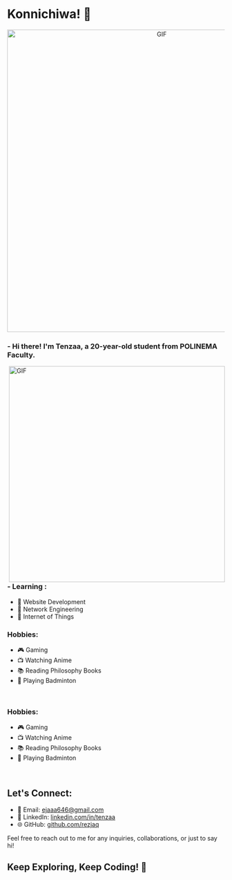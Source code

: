 # Konnichiwa! 👋

<div align="center">
<img hight="300" width="700" alt="GIF" align="center" src="https://github.com/Xx-Ashutosh-xX/Xx-Ashutosh-xX/blob/master/assets/208593.gif">
</div>


### - Hi there! I'm Tenzaa, a 20-year-old student from POLINEMA Faculty.

<img hight="400" width="500" alt="GIF" align="right" src="https://github.com/Xx-Ashutosh-xX/Xx-Ashutosh-xX/blob/master/assets/1936.gif">

### - Learning :
- 🌟 Website Development
- 🌟 Network Engineering
- 🌟 Internet of Things

### Hobbies: 
- 🎮 Gaming
- 📺 Watching Anime
- 📚 Reading Philosophy Books
- 🏸 Playing Badminton

</br>

### Hobbies: 
- 🎮 Gaming
- 📺 Watching Anime
- 📚 Reading Philosophy Books
- 🏸 Playing Badminton

</br>

## Let's Connect:

- 📧 Email: [ejaaa646@gmail.com](mailto:ejaaa646@gmail.com)
- 💼 LinkedIn: [linkedin.com/in/tenzaa](https://www.linkedin.com/in/tenzaa)
- 🌐 GitHub: [github.com/rezjaq](https://https://github.com/rezjaq)

Feel free to reach out to me for any inquiries, collaborations, or just to say hi!

## Keep Exploring, Keep Coding! 🚀
